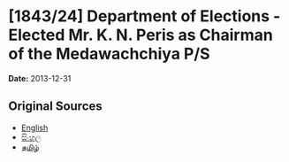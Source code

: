 # [1843/24] Department of Elections - Elected Mr. K. N. Peris as Chairman of the Medawachchiya P/S

**Date:** 2013-12-31

## Original Sources

- [English](https://documents.gov.lk/view/extra-gazettes/2013/12/1843-24_E.pdf)
- [සිංහල](https://documents.gov.lk/view/extra-gazettes/2013/12/1843-24_S.pdf)
- [தமிழ்](https://documents.gov.lk/view/extra-gazettes/2013/12/1843-24_T.pdf)
